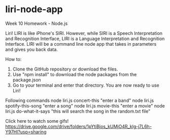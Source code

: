 # liri-node-app
Week 10 Homework - Node.js

Liri!
 LIRI is like iPhone's SIRI. However, while SIRI is a Speech Interpretation and Recognition Interface, LIRI is a Language Interpretation and Recognition Interface. LIRI will be a command line node app that takes in parameters and gives you back data.

How to:

1. Clone the GitHub repository or download the files.
2. Use "npm install" to download the node packages from the package.json
3. Go to your terminal and enter that directory. You are now ready to use Liri!

Following commands 
node liri.js concert-this "enter a band"
node liri.js spotify-this-song "enter a song"
node liri.js movie-this "enter a movie"
node liri.js do-what-it-says "this will search the song in the random.txt file"


Click here to watch some gifs!
https://drive.google.com/drive/folders/1pYtiBjos_kUMjO4R_klg-j7L6h-Y97Hl?usp=sharing
